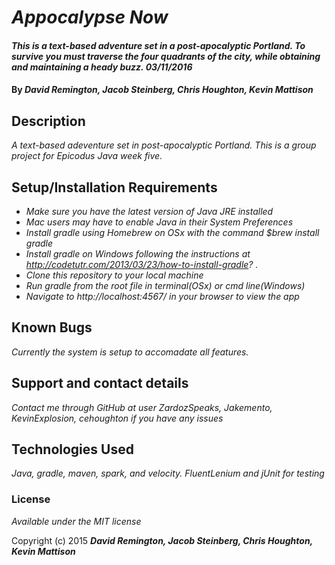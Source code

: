 # _Appocalypse Now_

#### _This is a text-based adventure set in a post-apocalyptic Portland. To survive you must traverse the four quadrants of the city, while obtaining and maintaining a heady buzz. 03/11/2016_

#### By _**David Remington, Jacob Steinberg, Chris Houghton, Kevin Mattison**_

## Description

_A text-based adeventure set in post-apocalyptic Portland. This is a group project for Epicodus Java week five._

## Setup/Installation Requirements

* _Make sure you have the latest version of Java JRE installed_
* _Mac users may have to enable Java in their System Preferences_
* _Install gradle using Homebrew on OSx with the command $brew install gradle_
* _Install gradle on Windows following the instructions at http://codetutr.com/2013/03/23/how-to-install-gradle? ._
* _Clone this repository to your local machine_
* _Run gradle from the root file in terminal(OSx) or cmd line(Windows)_
* _Navigate to http://localhost:4567/ in your browser to view the app_

## Known Bugs

_Currently the system is setup to accomadate all features._

## Support and contact details

_Contact me through GitHub at user ZardozSpeaks, Jakemento, KevinExplosion, cehoughton  if you have any issues_

## Technologies Used

_Java, gradle, maven, spark, and velocity. FluentLenium and jUnit for testing_

### License

*Available under the MIT license*

Copyright (c) 2015 **_David Remington, Jacob Steinberg, Chris Houghton, Kevin Mattison_**
